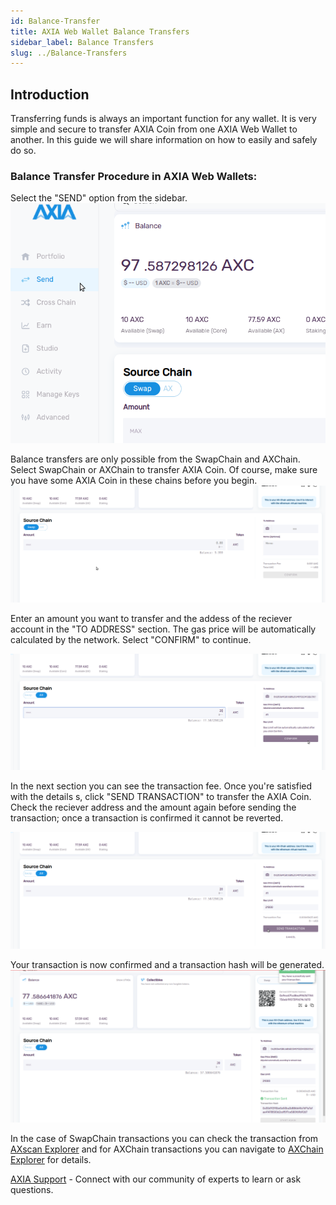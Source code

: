 ```yaml
---
id: Balance-Transfer
title: AXIA Web Wallet Balance Transfers
sidebar_label: Balance Transfers
slug: ../Balance-Transfers
---
```

## Introduction
Transferring funds is always an important function for any wallet. It is very simple and secure to transfer AXIA Coin from one AXIA Web Wallet to another. In this guide we will share information on how to easily and safely do so.

### Balance Transfer Procedure in AXIA Web Wallets:
Select the "SEND" option from the sidebar.
![pjs-01](../assets/webWallet/w23.png)

Balance transfers are only possible from the SwapChain and AXChain. Select SwapChain or AXChain to transfer AXIA Coin. Of course, make sure you have some AXIA Coin in these chains before you begin.
![pjs-01](../assets/webWallet/w24.png)

Enter an amount you want to transfer and the addess of the reciever account in the "TO ADDRESS" section. The gas price will be automatically calculated by the network. Select "CONFIRM" to continue.

![pjs-01](../assets/webWallet/w25.png)

In the next section you can see the transaction fee. Once you're satisfied with the details s, click "SEND TRANSACTION" to transfer the AXIA Coin. Check the reciever address and the amount again before sending the transaction; once a transaction is confirmed it cannot be reverted.


![pjs-01](../assets/webWallet/w26.png)

Your transaction is now confirmed and a transaction hash will be generated. 
![pjs-01](../assets/webWallet/w27.png)

In the case of SwapChain transactions you can check the transaction from [AXscan Explorer](https://axscan-v2.testnet.axiacoin.network/) and for AXChain transactions you can navigate to [AXChain Explorer](https://appchain-v2.testnet.axiacoin.network/) for details.

 [AXIA Support](https://discord.gg/axianetwork) - Connect with our community of experts to learn or ask questions.
